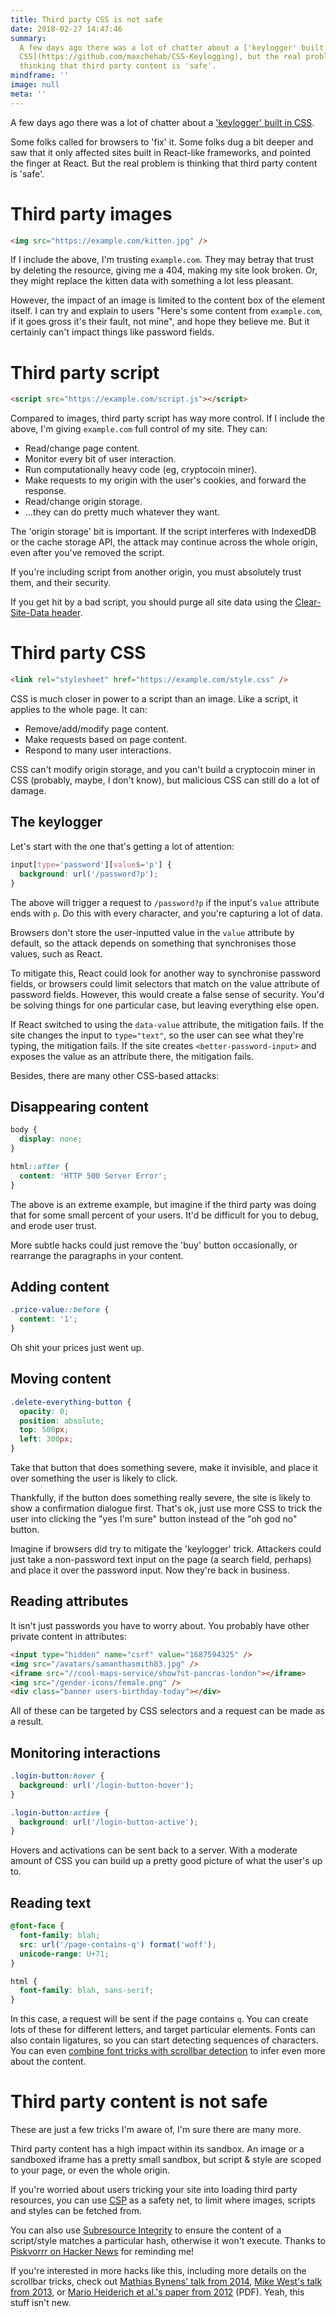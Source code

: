 ```yaml
---
title: Third party CSS is not safe
date: 2018-02-27 14:47:46
summary:
  A few days ago there was a lot of chatter about a ['keylogger' built in
  CSS](https://github.com/maxchehab/CSS-Keylogging), but the real problem is
  thinking that third party content is 'safe'.
mindframe: ''
image: null
meta: ''
---
```


A few days ago there was a lot of chatter about a ['keylogger' built in CSS](https://github.com/maxchehab/CSS-Keylogging).

Some folks called for browsers to 'fix' it. Some folks dug a bit deeper and saw that it only affected sites built in React-like frameworks, and pointed the finger at React. But the real problem is thinking that third party content is 'safe'.

# Third party images

```html
<img src="https://example.com/kitten.jpg" />
```

If I include the above, I'm trusting `example.com`. They may betray that trust by deleting the resource, giving me a 404, making my site look broken. Or, they might replace the kitten data with something a lot less pleasant.

However, the impact of an image is limited to the content box of the element itself. I can try and explain to users "Here's some content from `example.com`, if it goes gross it's their fault, not mine", and hope they believe me. But it certainly can't impact things like password fields.

# Third party script

```html
<script src="https://example.com/script.js"></script>
```

Compared to images, third party script has way more control. If I include the above, I'm giving `example.com` full control of my site. They can:

- Read/change page content.
- Monitor every bit of user interaction.
- Run computationally heavy code (eg, cryptocoin miner).
- Make requests to my origin with the user's cookies, and forward the response.
- Read/change origin storage.
- …they can do pretty much whatever they want.

The 'origin storage' bit is important. If the script interferes with IndexedDB or the cache storage API, the attack may continue across the whole origin, even after you've removed the script.

If you're including script from another origin, you must absolutely trust them, and their security.

If you get hit by a bad script, you should purge all site data using the [Clear-Site-Data header](https://w3c.github.io/webappsec-clear-site-data/).

# Third party CSS

```html
<link rel="stylesheet" href="https://example.com/style.css" />
```

CSS is much closer in power to a script than an image. Like a script, it applies to the whole page. It can:

- Remove/add/modify page content.
- Make requests based on page content.
- Respond to many user interactions.

CSS can't modify origin storage, and you can't build a cryptocoin miner in CSS (probably, maybe, I don't know), but malicious CSS can still do a lot of damage.

## The keylogger

Let's start with the one that's getting a lot of attention:

```css
input[type='password'][value$='p'] {
  background: url('/password?p');
}
```

The above will trigger a request to `/password?p` if the input's `value` attribute ends with `p`. Do this with every character, and you're capturing a lot of data.

Browsers don't store the user-inputted value in the `value` attribute by default, so the attack depends on something that synchronises those values, such as React.

To mitigate this, React could look for another way to synchronise password fields, or browsers could limit selectors that match on the value attribute of password fields. However, this would create a false sense of security. You'd be solving things for one particular case, but leaving everything else open.

If React switched to using the `data-value` attribute, the mitigation fails. If the site changes the input to `type="text"`, so the user can see what they're typing, the mitigation fails. If the site creates `<better-password-input>` and exposes the value as an attribute there, the mitigation fails.

Besides, there are many other CSS-based attacks:

## Disappearing content

```css
body {
  display: none;
}

html::after {
  content: 'HTTP 500 Server Error';
}
```

The above is an extreme example, but imagine if the third party was doing that for some small percent of your users. It'd be difficult for you to debug, and erode user trust.

More subtle hacks could just remove the 'buy' button occasionally, or rearrange the paragraphs in your content.

## Adding content

```css
.price-value::before {
  content: '1';
}
```

Oh shit your prices just went up.

## Moving content

```css
.delete-everything-button {
  opacity: 0;
  position: absolute;
  top: 500px;
  left: 300px;
}
```

Take that button that does something severe, make it invisible, and place it over something the user is likely to click.

Thankfully, if the button does something really severe, the site is likely to show a confirmation dialogue first. That's ok, just use more CSS to trick the user into clicking the "yes I'm sure" button instead of the "oh god no" button.

Imagine if browsers did try to mitigate the 'keylogger' trick. Attackers could just take a non-password text input on the page (a search field, perhaps) and place it over the password input. Now they're back in business.

## Reading attributes

It isn't just passwords you have to worry about. You probably have other private content in attributes:

```html
<input type="hidden" name="csrf" value="1687594325" />
<img src="/avatars/samanthasmith83.jpg" />
<iframe src="//cool-maps-service/show?st-pancras-london"></iframe>
<img src="/gender-icons/female.png" />
<div class="banner users-birthday-today"></div>
```

All of these can be targeted by CSS selectors and a request can be made as a result.

## Monitoring interactions

```css
.login-button:hover {
  background: url('/login-button-hover');
}

.login-button:active {
  background: url('/login-button-active');
}
```

Hovers and activations can be sent back to a server. With a moderate amount of CSS you can build up a pretty good picture of what the user's up to.

## Reading text

```css
@font-face {
  font-family: blah;
  src: url('/page-contains-q') format('woff');
  unicode-range: U+71;
}

html {
  font-family: blah, sans-serif;
}
```

In this case, a request will be sent if the page contains `q`. You can create lots of these for different letters, and target particular elements. Fonts can also contain ligatures, so you can start detecting sequences of characters. You can even [combine font tricks with scrollbar detection](https://gist.github.com/securityMB/d9e84bd3c7c245895360808360b9dc4e) to infer even more about the content.

# Third party content is not safe

These are just a few tricks I'm aware of, I'm sure there are many more.

Third party content has a high impact within its sandbox. An image or a sandboxed iframe has a pretty small sandbox, but script & style are scoped to your page, or even the whole origin.

If you're worried about users tricking your site into loading third party resources, you can use [CSP](https://developer.mozilla.org/en-US/docs/Web/HTTP/CSP) as a safety net, to limit where images, scripts and styles can be fetched from.

You can also use [Subresource Integrity](https://developer.mozilla.org/en-US/docs/Web/Security/Subresource_Integrity) to ensure the content of a script/style matches a particular hash, otherwise it won't execute. Thanks to [Piskvorrr on Hacker News](https://news.ycombinator.com/item?id=16474151) for reminding me!

If you're interested in more hacks like this, including more details on the scrollbar tricks, check out [Mathias Bynens' talk from 2014](https://vimeo.com/100264064#t=1290s), [Mike West's talk from 2013](https://www.youtube.com/watch?v=eb3suf4REyI), or [Mario Heiderich et al.'s paper from 2012](http://www.nds.rub.de/media/emma/veroeffentlichungen/2012/08/16/scriptlessAttacks-ccs2012.pdf) (PDF). Yeah, this stuff isn't new.
